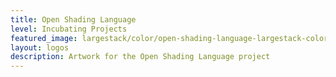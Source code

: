 ```yaml
---
title: Open Shading Language
level: Incubating Projects
featured_image: largestack/color/open-shading-language-largestack-color.svg
layout: logos
description: Artwork for the Open Shading Language project
---
```

